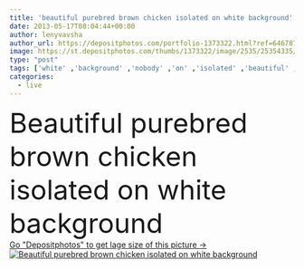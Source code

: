 ```yaml
---
title: 'beautiful purebred brown chicken isolated on white background'
date: 2013-05-17T08:04:44+00:00
author: lenyvavsha
author_url: https://depositphotos.com/portfolio-1373322.html?ref=64678756
image: https://st.depositphotos.com/thumbs/1373322/image/2535/25354335/api_thumb_450.jpg?forcejpeg=true
type: "post"
tags: ['white' ,'background' ,'nobody' ,'on' ,'isolated' ,'beautiful' ,'closeup' ,'single' ,'studio' ,'one' ,'female' ,'model' ,'nature' ,'detail' ,'rural' ,'portrait' ,'natural' ,'brown' ,'meat' ,'animal' ,'chicken' ,'poultry' ,'chick' ,'bird' ,'real' ,'domestic' ,'purebred' ,'hen' ,'farm' ,'agriculture' ,'live' ,'farming' ,'grace' ,'in' ,'look' ,'stare' ,'staring' ,'livestock' ,'posing' ,'standing' ,'pets' ,'beak' ,'feather' ,'fowl' ,'alive' ,'graceful' ,'chickens' ,'ideal' ,'kura' ,'actual' ]
categories: 
  - live
---
```

<div aling="center">
            <font size="60"> Beautiful purebred brown chicken isolated on white background</font>   
</div>
<div>
    <a href='https://depositphotos.com/25354335/stock-photo-beautiful-purebred-brown-chicken-isolated.html?ref=64678756' target=_blank > Go "Depositphotos" to get lage size of this picture ->
        <img href='https://depositphotos.com/25354335/stock-photo-beautiful-purebred-brown-chicken-isolated.html?ref=64678756' src='https://st.depositphotos.com/1373322/2535/i/950/depositphotos_25354335-stock-photo-beautiful-purebred-brown-chicken-isolated.jpg?forcejpeg=true' alt='Beautiful purebred brown chicken isolated on white background' >
    </a>
</div>
